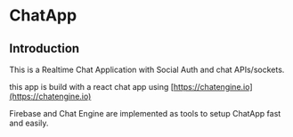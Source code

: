 # ChatApp



## Introduction

This is a Realtime Chat Application with Social Auth and chat APIs/sockets.

this app is build with a react chat app using [https://chatengine.io](https://chatengine.io)

Firebase and Chat Engine are implemented as tools to setup ChatApp fast and easily.

